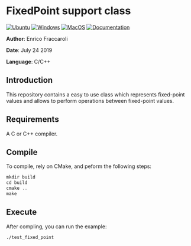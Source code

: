 # FixedPoint support class

[![Ubuntu](https://github.com/Galfurian/fixedpoint/actions/workflows/ubuntu.yml/badge.svg)](https://github.com/Galfurian/fixedpoint/actions/workflows/ubuntu.yml)
[![Windows](https://github.com/Galfurian/fixedpoint/actions/workflows/windows.yml/badge.svg)](https://github.com/Galfurian/fixedpoint/actions/workflows/windows.yml)
[![MacOS](https://github.com/Galfurian/fixedpoint/actions/workflows/macos.yml/badge.svg)](https://github.com/Galfurian/fixedpoint/actions/workflows/macos.yml)
[![Documentation](https://github.com/Galfurian/fixedpoint/actions/workflows/documentation.yml/badge.svg)](https://github.com/Galfurian/fixedpoint/actions/workflows/documentation.yml)

**Author**: Enrico Fraccaroli

**Date**: July 24 2019

**Language**: C/C++

## Introduction

This repository contains a easy to use class which represents fixed-point 
values and allows to perform operations between fixed-point values.

## Requirements

A C or C++ compiler.

## Compile

To compile, rely on CMake, and peform the following steps:

```C++
mkdir build
cd build
cmake ..
make
```

## Execute

After compling, you can run the example:

```bash
./test_fixed_point
``` 